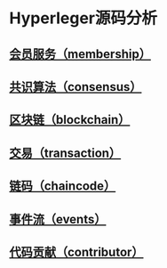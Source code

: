 # Hyperleger源码分析

## [会员服务（membership）](membership.md)

## [共识算法（consensus）](consensus.md)

## [区块链（blockchain）](blockchain.md)

## [交易（transaction）](transaction.md)

## [链码（chaincode）](chaincode.md)

## [事件流（events）](events.md)

## [代码贡献（contributor）](contributor.md)
